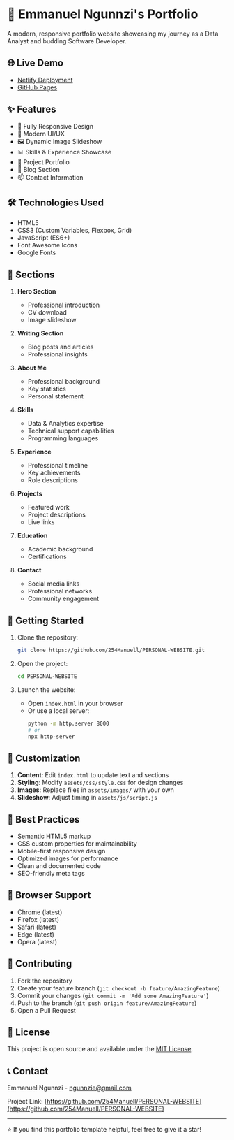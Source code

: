 # 🚀 Emmanuel Ngunnzi's Portfolio

A modern, responsive portfolio website showcasing my journey as a Data Analyst and budding Software Developer.

## 🌐 Live Demo

- [Netlify Deployment](https://emmanuel-ngunnzi-portfolio.windsurf.build)
- [GitHub Pages](https://254manuell.github.io/PERSONAL-WEBSITE/)

## ✨ Features

- 📱 Fully Responsive Design
- 🎨 Modern UI/UX
- 🖼️ Dynamic Image Slideshow
- 📊 Skills & Experience Showcase
- 💼 Project Portfolio
- 📝 Blog Section
- 📫 Contact Information

## 🛠️ Technologies Used

- HTML5
- CSS3 (Custom Variables, Flexbox, Grid)
- JavaScript (ES6+)
- Font Awesome Icons
- Google Fonts

## 🎯 Sections

1. **Hero Section**
   - Professional introduction
   - CV download
   - Image slideshow

2. **Writing Section**
   - Blog posts and articles
   - Professional insights

3. **About Me**
   - Professional background
   - Key statistics
   - Personal statement

4. **Skills**
   - Data & Analytics expertise
   - Technical support capabilities
   - Programming languages

5. **Experience**
   - Professional timeline
   - Key achievements
   - Role descriptions

6. **Projects**
   - Featured work
   - Project descriptions
   - Live links

7. **Education**
   - Academic background
   - Certifications

8. **Contact**
   - Social media links
   - Professional networks
   - Community engagement

## 🚀 Getting Started

1. Clone the repository:
   ```bash
   git clone https://github.com/254Manuell/PERSONAL-WEBSITE.git
   ```

2. Open the project:
   ```bash
   cd PERSONAL-WEBSITE
   ```

3. Launch the website:
   - Open `index.html` in your browser
   - Or use a local server:
     ```bash
     python -m http.server 8000
     # or
     npx http-server
     ```

## 📝 Customization

1. **Content**: Edit `index.html` to update text and sections
2. **Styling**: Modify `assets/css/style.css` for design changes
3. **Images**: Replace files in `assets/images/` with your own
4. **Slideshow**: Adjust timing in `assets/js/script.js`

## 🌟 Best Practices

- Semantic HTML5 markup
- CSS custom properties for maintainability
- Mobile-first responsive design
- Optimized images for performance
- Clean and documented code
- SEO-friendly meta tags

## 📱 Browser Support

- Chrome (latest)
- Firefox (latest)
- Safari (latest)
- Edge (latest)
- Opera (latest)

## 🤝 Contributing

1. Fork the repository
2. Create your feature branch (`git checkout -b feature/AmazingFeature`)
3. Commit your changes (`git commit -m 'Add some AmazingFeature'`)
4. Push to the branch (`git push origin feature/AmazingFeature`)
5. Open a Pull Request

## 📄 License

This project is open source and available under the [MIT License](LICENSE).

## 📞 Contact

Emmanuel Ngunnzi - [ngunnzie@gmail.com](mailto:ngunnzie@gmail.com)

Project Link: [https://github.com/254Manuell/PERSONAL-WEBSITE](https://github.com/254Manuell/PERSONAL-WEBSITE)

---
⭐️ If you find this portfolio template helpful, feel free to give it a star!
